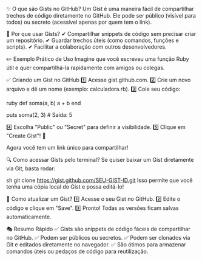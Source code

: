 ✨ O que são Gists no GitHub?
Um Gist é uma maneira fácil de compartilhar trechos de código diretamente no GitHub. Ele pode ser público (visível para todos) ou secreto (acessível apenas por quem tem o link).

🎯 Por que usar Gists? 
✔ Compartilhar snippets de código sem precisar criar um repositório. 
✔ Guardar trechos úteis (como comandos, funções e scripts).
✔ Facilitar a colaboração com outros desenvolvedores.

✏️ Exemplo Prático de Uso
Imagine que você escreveu uma função Ruby útil e quer compartilhá-la rapidamente com amigos ou colegas.

✅ Criando um Gist no GitHub
1️⃣ Acesse gist.github.com. 
2️⃣ Crie um novo arquivo e dê um nome (exemplo: calculadora.rb). 
3️⃣ Cole seu código:

ruby
def soma(a, b)
  a + b
end

puts soma(2, 3)  # Saída: 5

4️⃣ Escolha "Public" ou "Secret" para definir a visibilidade.
5️⃣ Clique em "Create Gist"! 🚀

Agora você tem um link único para compartilhar!

🔍 Como acessar Gists pelo terminal?
Se quiser baixar um Gist diretamente via Git, basta rodar:

sh
git clone https://gist.github.com/SEU-GIST-ID.git
Isso permite que você tenha uma cópia local do Gist e possa editá-lo!

🚀 Como atualizar um Gist?
1️⃣ Acesse o seu Gist no GitHub. 
2️⃣ Edite o código e clique em "Save". 
3️⃣ Pronto! Todas as versões ficam salvas automaticamente.

🎭 Resumo Rápido
✅ Gists são snippets de código fáceis de compartilhar no GitHub. 
✅ Podem ser públicos ou secretos. 
✅ Podem ser clonados via Git e editados diretamente no navegador. 
✅ São ótimos para armazenar comandos úteis ou pedaços de código para reutilização.